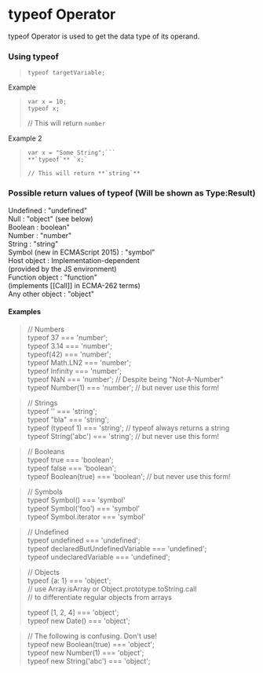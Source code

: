 # typeof Operator

typeof Operator is used to get the data type of its operand.

### Using typeof
> `typeof targetVariable;`

Example
> ```
> var x = 10;
> typeof x;  
> ```
> // This will return `number`

Example 2
> ```
> var x = "Some String";```
> **`typeof`** `x;`
>   
> // This will return **`string`**

### Possible return values of typeof (Will be shown as Type:Result)

Undefined : "undefined"  
Null	  : "object" (see below)  
Boolean	  : boolean"  
Number    : "number"  
String	  : "string"  
Symbol (new in ECMAScript 2015)	             : "symbol"  
Host object 
          : Implementation-dependent  
(provided by the JS environment)  
Function object                     : "function"   
(implements [[Call]] in ECMA-262 terms)  
Any other object : "object"  

#### Examples

> // Numbers  
typeof 37 === 'number';  
typeof 3.14 === 'number';  
typeof(42) === 'number';  
typeof Math.LN2 === 'number';  
typeof Infinity === 'number';  
typeof NaN === 'number'; //   Despite being "Not-A-Number"  
typeof Number(1) === 'number'; // but never use this form!

> // Strings  
typeof '' === 'string';  
typeof "bla" === 'string';  
typeof (typeof 1) === 'string'; // typeof always returns a string  
typeof String('abc') === 'string'; // but never use this form! 

> // Booleans  
typeof true === 'boolean';  
typeof false === 'boolean';  
typeof Boolean(true) === 'boolean'; // but never use this form!  


> // Symbols  
typeof Symbol() === 'symbol'  
typeof Symbol('foo') === 'symbol'  
typeof Symbol.iterator === 'symbol'  


> // Undefined  
typeof undefined === 'undefined';  
typeof declaredButUndefinedVariable === 'undefined';  
typeof undeclaredVariable === 'undefined';   


> // Objects  
typeof {a: 1} === 'object';  
// use Array.isArray or Object.prototype.toString.call  
// to differentiate regular objects from arrays  
>
>typeof [1, 2, 4] === 'object';  
typeof new Date() === 'object';  


> // The following is confusing. Don't use!  
typeof new Boolean(true) === 'object';   
typeof new Number(1) === 'object';   
typeof new String('abc') === 'object';  
